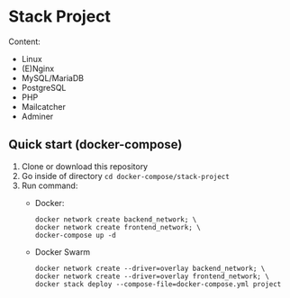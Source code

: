 # Stack Project

Content:
- Linux
- (E)Nginx
- MySQL/MariaDB
- PostgreSQL
- PHP
- Mailcatcher
- Adminer





## Quick start (docker-compose)
1. Clone or download this repository
1. Go inside of directory `cd docker-compose/stack-project`
1. Run command:
    - Docker:

          docker network create backend_network; \
          docker network create frontend_network; \
          docker-compose up -d

    - Docker Swarm

          docker network create --driver=overlay backend_network; \
          docker network create --driver=overlay frontend_network; \
          docker stack deploy --compose-file=docker-compose.yml project
